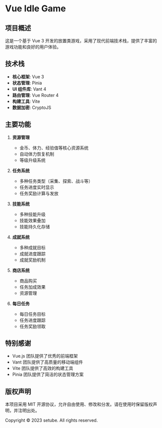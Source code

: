 # Vue Idle Game

## 项目概述
这是一个基于 Vue 3 开发的放置类游戏，采用了现代前端技术栈，提供了丰富的游戏功能和良好的用户体验。

## 技术栈
- **核心框架**: Vue 3
- **状态管理**: Pinia
- **UI 组件库**: Vant 4
- **路由管理**: Vue Router 4
- **构建工具**: Vite
- **数据加密**: CryptoJS

## 主要功能
1. **资源管理**
   - 金币、体力、经验值等核心资源系统
   - 自动体力恢复机制
   - 等级升级系统

2. **任务系统**
   - 多种任务类型（采集、探索、战斗等）
   - 任务进度实时显示
   - 任务奖励计算与发放

3. **技能系统**
   - 多种技能升级
   - 技能效果叠加
   - 技能持久化存储

4. **成就系统**
   - 多种成就目标
   - 成就进度跟踪
   - 成就奖励机制

5. **商店系统**
   - 商品购买
   - 任务加成效果
   - 资源管理

6. **每日任务**
   - 每日任务目标
   - 任务进度跟踪
   - 任务奖励领取

## 特别感谢
- Vue.js 团队提供了优秀的前端框架
- Vant 团队提供了高质量的移动端组件
- Vite 团队提供了高效的构建工具
- Pinia 团队提供了简洁的状态管理方案

## 版权声明
本项目采用 MIT 开源协议，允许自由使用、修改和分发。请在使用时保留版权声明，并注明出处。

Copyright © 2023 setube. All rights reserved.